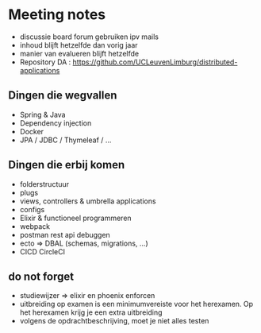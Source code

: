 # Meeting notes
 * discussie board forum gebruiken ipv mails
 * inhoud blijft hetzelfde dan vorig jaar 
 * manier van evalueren blijft hetzelfde
 * Repository DA : https://github.com/UCLeuvenLimburg/distributed-applications


## Dingen die wegvallen
 * Spring & Java
 * Dependency injection
 * Docker
 * JPA / JDBC / Thymeleaf / ...

## Dingen die erbij komen
 * folderstructuur
 * plugs
 * views, controllers & umbrella applications
 * configs
 * Elixir & functioneel programmeren
 * webpack
 * postman rest api debuggen
 * ecto => DBAL (schemas, migrations, ...)
 * CICD CircleCI

## do not forget
 * studiewijzer => elixir en phoenix enforcen
 * uitbreiding op examen is een minimumvereiste voor het herexamen. 
	Op het herexamen krijg je een extra uitbreiding
 * volgens de opdrachtbeschrijving, moet je niet alles testen
